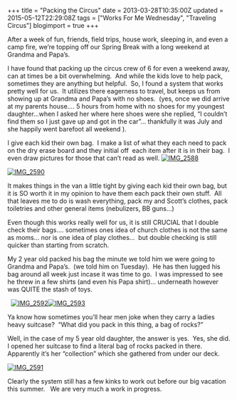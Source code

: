 +++
title = "Packing the Circus"
date = 2013-03-28T10:35:00Z
updated = 2015-05-12T22:29:08Z
tags = ["Works For Me Wednesday", "Traveling Circus"]
blogimport = true 
+++

After a week of fun, friends, field trips, house work, sleeping in, and even a camp fire, we’re topping off our Spring Break with a long weekend at Grandma and Papa’s. 

I have found that packing up the circus crew of 6 for even a weekend away, can at times be a bit overwhelming.&#160; And while the kids love to help pack, sometimes they are anything but helpful.&#160; So, I found a system that works pretty well for us.&#160; It utilizes there eagerness to travel, but keeps us from showing up at Grandma and Papa’s with no shoes.&#160; (yes, once we did arrive at my parents house…. 5 hours from home with no shoes for my youngest daughter…when I asked her where here shoes were she replied, “I couldn’t find them so I just gave up and got in the car”… thankfully it was July and she happily went barefoot all weekend ).&#160; 

I give each kid their own bag.&#160; I make a list of what they each need to pack on the dry erase board and they initial off&#160; each item after it is in their bag.&#160; I even draw pictures for those that can’t read as well. [![IMG_2588](https://latc.s3.amazonaws.com/wp-content/uploads/2013/03/IMG_2588.jpg "IMG_2588")](https://latc.s3.amazonaws.com/wp-content/uploads/2013/03/IMG_2588.jpg)

[![IMG_2590](https://latc.s3.amazonaws.com/wp-content/uploads/2013/03/IMG_2590.jpg "IMG_2590")](https://latc.s3.amazonaws.com/wp-content/uploads/2013/03/IMG_2590.jpg)

It makes things in the van a little tight by giving each kid their own bag, but it is SO worth it in my opinion to have them each pack their own stuff.&#160; All that leaves me to do is wash everything, pack my and Scott’s clothes, pack toiletries and other general items (nebulizers, BB guns…)

Even though this works really well for us, it is still CRUCIAL that I double check their bags…. sometimes ones idea of church clothes is not the same as moms… nor is one idea of play clothes…&#160; but double checking is still quicker than starting from scratch.&#160; 

My 2 year old packed his bag the minute we told him we were going to Grandma and Papa’s.&#160; (we told him on Tuesday).&#160; He has then lugged his bag around all week just incase it was time to go.&#160; I was impressed to see he threw in a few shirts (and even his Papa shirt)… underneath however was QUITE the stash of toys.

&#160; [![IMG_2592](https://latc.s3.amazonaws.com/wp-content/uploads/2013/03/IMG_2592.jpg "IMG_2592")](https://latc.s3.amazonaws.com/wp-content/uploads/2013/03/IMG_2592.jpg)[![IMG_2593](https://latc.s3.amazonaws.com/wp-content/uploads/2013/03/IMG_2593.jpg "IMG_2593")](https://latc.s3.amazonaws.com/wp-content/uploads/2013/03/IMG_2593.jpg)

Ya know how sometimes you’ll hear men joke when they carry a ladies heavy suitcase?&#160; “What did you pack in this thing, a bag of rocks?” 

Well, in the case of my 5 year old daughter, the answer is yes.&#160; Yes, she did. I opened her suitcase to find a literal bag of rocks packed in there.&#160; Apparently it’s her “collection” which she gathered from under our deck.

[![IMG_2591](https://latc.s3.amazonaws.com/wp-content/uploads/2013/03/IMG_2591.jpg "IMG_2591")](https://latc.s3.amazonaws.com/wp-content/uploads/2013/03/IMG_2591.jpg)

Clearly the system still has a few kinks to work out before our big vacation this summer.&#160;&#160; We are very much a work in progress. 

